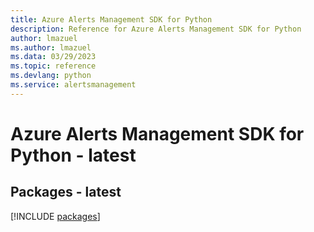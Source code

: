 ```yaml
---
title: Azure Alerts Management SDK for Python
description: Reference for Azure Alerts Management SDK for Python
author: lmazuel
ms.author: lmazuel
ms.data: 03/29/2023
ms.topic: reference
ms.devlang: python
ms.service: alertsmanagement
---
```

# Azure Alerts Management SDK for Python - latest
## Packages - latest
[!INCLUDE [packages](alerts-management-index.md)]